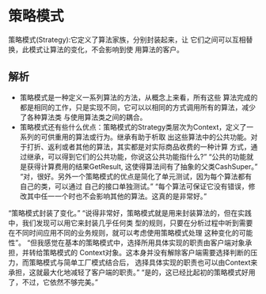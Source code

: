 # 策略模式
策略模式(Strategy):它定义了算法家族，分别封装起来，让
它们之间可以互相替换，此模式让算法的变化，不会影响到使
用算法的客户。
## 解析
* 策略模式是一种定义一系列算法的方法，从概念上来看，所有这些
算法完成的都是相同的工作，只是实现不同，它可以以相同的方式调用所有的算法，减少了各种算法类
与使用算法类之间的耦合。
* 策略模式还有些什么优点：策略模式的Strategy类层次为Context，定义了一系列的可供重用的算法或行为。继承有助于析取
出这些算法中的公共功能。对于打折、返利或者其他的算法，其实都是对实际商品收费的一种计算
方式，通过继承，可以得到它们的公共功能，你说这公共功能指什么?”
“公共的功能就是获得计算费用的结果GetResult, 这使得算法间有了抽象的父类CashSuper。”
“对，很好。另外一个策略模式的优点是简化了单元测试，因为每个算法都有自己的类，可以通过
自己的接口单独测试。”
“每个算法可保证它没有错误，修改其中任一一个时也不会影响其他的算法。这真的是非常好。”

“策略模式封装了变化。”
“说得非常好，策略模式就是用来封装算法的，但在实践中，我们发现可以用它来封装几乎任何类
型的规则，只要在分析过程中听到需要在不同时间应用不同的业务规则，就可以考虑使用策略模式处理
这种变化的可能性”。
“但我感觉在基本的策略模式中，选择所用具体实现的职责由客户端对象承担，并转给策略模式的
Context对象。这本身并没有解除客户端需要选择判断的压力，而策略模式与简单工厂模式结合后，
选择具体实现的职责也可以由Context来承担，这就最大化地减轻了客户端的职责。”
“是的，这已经比起初的策略模式好用了，不过，它依然不够完美。”

